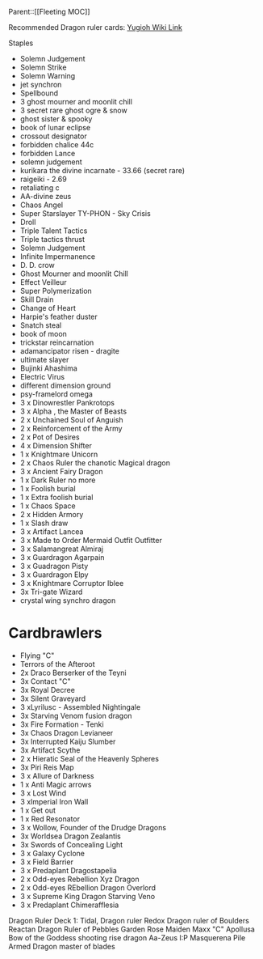 Parent::[[Fleeting MOC]]

Recommended Dragon ruler cards: [Yugioh Wiki Link](https://yugioh.fandom.com/wiki/Dragon_Ruler)

Staples
- Solemn Judgement 
- Solemn Strike
- Solemn Warning
- jet synchron
- Spellbound
- 3 ghost mourner and moonlit chill
- 3 secret rare ghost ogre & snow
- ghost sister & spooky
- book of lunar eclipse
- crossout designator
- forbidden chalice  44c
- forbidden Lance 
- solemn judgement
- kurikara the divine incarnate - 33.66 (secret rare)
- raigeiki - 2.69
- retaliating c
- AA-divine zeus
- Chaos Angel
- Super Starslayer TY-PHON - Sky Crisis
- Droll
- Triple Talent Tactics
- Triple tactics thrust
- Solemn Judgement
- Infinite Impermanence
- D. D. crow
- Ghost Mourner and moonlit Chill
- Effect Veilleur
- Super Polymerization
- Skill Drain
- Change of Heart
- Harpie's feather duster
- Snatch steal
- book of moon
- trickstar reincarnation
- adamancipator risen - dragite
- ultimate slayer
- Bujinki Ahashima
- Electric Virus
- different dimension ground
- psy-framelord omega
- 3 x Dinowrestler Pankrotops
- 3 x Alpha , the Master of Beasts
- 2 x Unchained Soul of Anguish
- 2 x Reinforcement of the Army
- 2 x Pot of Desires
- 4 x Dimension Shifter
- 1 x Knightmare Unicorn
- 2 x Chaos Ruler the chanotic Magical dragon
- 3 x Ancient Fairy Dragon
- 1 x Dark Ruler no more
- 1 x Foolish burial
- 1 x Extra foolish burial
- 1 x Chaos Space
- 2 x Hidden Armory
- 1 x Slash draw
- 3 x Artifact Lancea
- 3 x Made to Order Mermaid Outfit Outfitter
- 3 x Salamangreat Almiraj
- 3 x Guardragon Agarpain
- 3 x Guadragon Pisty
- 3 x Guardragon Elpy
- 3 x Knightmare Corruptor Iblee
- 3x Tri-gate Wizard
- crystal wing synchro dragon



# Cardbrawlers
-  Flying "C"
- Terrors of the Afteroot
- 2x Draco Berserker of the Teyni
- 3x Contact "C"
- 3x Royal Decree
- 3x Silent Graveyard
- 3 xLyrilusc - Assembled Nightingale
- 3x Starving Venom fusion dragon
- 3x Fire Formation - Tenki
- 3x Chaos Dragon Levianeer
- 3x Interrupted Kaiju Slumber
- 3x Artifact Scythe
- 2 x Hieratic Seal of the Heavenly Spheres
- 3x Piri Reis Map
- 3 x Allure of Darkness
- 1 x Anti Magic arrows
- 3 x Lost Wind
- 3 xImperial Iron Wall
- 1 x Get out
- 1 x Red Resonator
- 3 x Wollow, Founder of the Drudge Dragons
- 3x Worldsea Dragon Zealantis
- 3x Swords of Concealing Light
- 3 x Galaxy Cyclone
- 3 x Field Barrier
- 3 x Predaplant Dragostapelia
- 2 x Odd-eyes Rebellion Xyz Dragon
- 2 x Odd-eyes REbellion Dragon Overlord
- 3 x Supreme King Dragon Starving Veno
- 3 x Predaplant Chimerafflesia

Dragon Ruler Deck 1:
Tidal, Dragon ruler
Redox Dragon ruler of Boulders
Reactan Dragon Ruler of Pebbles
Garden Rose Maiden
Maxx "C"
Apollusa Bow of the Goddess
shooting rise dragon
Aa-Zeus
I:P Masquerena
Pile Armed Dragon
master of blades



